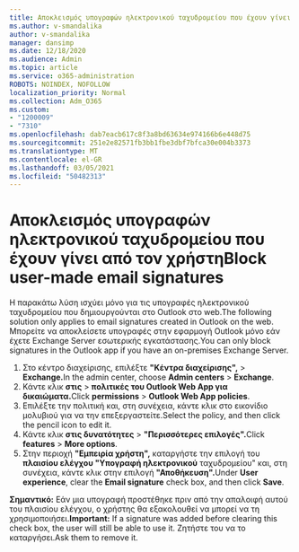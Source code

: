 ```yaml
---
title: Αποκλεισμός υπογραφών ηλεκτρονικού ταχυδρομείου που έχουν γίνει από τον χρήστη
ms.author: v-smandalika
author: v-smandalika
manager: dansimp
ms.date: 12/18/2020
ms.audience: Admin
ms.topic: article
ms.service: o365-administration
ROBOTS: NOINDEX, NOFOLLOW
localization_priority: Normal
ms.collection: Adm_O365
ms.custom:
- "1200009"
- "7310"
ms.openlocfilehash: dab7eacb617c8f3a8bd63634e974166b6e448d75
ms.sourcegitcommit: 251e2e82571fb3bb1fbe3dbf7bfca30e004b3373
ms.translationtype: MT
ms.contentlocale: el-GR
ms.lasthandoff: 03/05/2021
ms.locfileid: "50482313"
---
```

# <a name="block-user-made-email-signatures"></a><span data-ttu-id="f5f37-102">Αποκλεισμός υπογραφών ηλεκτρονικού ταχυδρομείου που έχουν γίνει από τον χρήστη</span><span class="sxs-lookup"><span data-stu-id="f5f37-102">Block user-made email signatures</span></span>

<span data-ttu-id="f5f37-103">Η παρακάτω λύση ισχύει μόνο για τις υπογραφές ηλεκτρονικού ταχυδρομείου που δημιουργούνται στο Outlook στο web.</span><span class="sxs-lookup"><span data-stu-id="f5f37-103">The following solution only applies to email signatures created in Outlook on the web.</span></span> <span data-ttu-id="f5f37-104">Μπορείτε να αποκλείσετε υπογραφές στην εφαρμογή Outlook μόνο εάν έχετε Exchange Server εσωτερικής εγκατάστασης.</span><span class="sxs-lookup"><span data-stu-id="f5f37-104">You can only block signatures in the Outlook app if you have an on-premises Exchange Server.</span></span>

1. <span data-ttu-id="f5f37-105">Στο κέντρο διαχείρισης, επιλέξτε **"Κέντρα διαχείρισης",**  >  **Exchange.**</span><span class="sxs-lookup"><span data-stu-id="f5f37-105">In the admin center, choose **Admin centers** > **Exchange**.</span></span>
2. <span data-ttu-id="f5f37-106">Κάντε κλικ **στις**  >  **πολιτικές του Outlook Web App για δικαιώματα.**</span><span class="sxs-lookup"><span data-stu-id="f5f37-106">Click **permissions** > **Outlook Web App policies**.</span></span>
3. <span data-ttu-id="f5f37-107">Επιλέξτε την πολιτική και, στη συνέχεια, κάντε κλικ στο εικονίδιο μολυβιού για να την επεξεργαστείτε.</span><span class="sxs-lookup"><span data-stu-id="f5f37-107">Select the policy, and then click the pencil icon to edit it.</span></span>
4. <span data-ttu-id="f5f37-108">Κάντε κλικ **στις δυνατότητες**  >  **"Περισσότερες επιλογές".**</span><span class="sxs-lookup"><span data-stu-id="f5f37-108">Click **features** > **More options**.</span></span>
5. <span data-ttu-id="f5f37-109">Στην περιοχή **"Εμπειρία χρήστη",** καταργήστε την επιλογή του **πλαισίου ελέγχου "Υπογραφή ηλεκτρονικού** ταχυδρομείου" και, στη συνέχεια, κάντε κλικ στην επιλογή **"Αποθήκευση".**</span><span class="sxs-lookup"><span data-stu-id="f5f37-109">Under **User experience**, clear the **Email signature** check box, and then click **Save**.</span></span>

<span data-ttu-id="f5f37-110">**Σημαντικό:** Εάν μια υπογραφή προστέθηκε πριν από την απαλοιφή αυτού του πλαισίου ελέγχου, ο χρήστης θα εξακολουθεί να μπορεί να τη χρησιμοποιήσει.</span><span class="sxs-lookup"><span data-stu-id="f5f37-110">**Important:** If a signature was added before clearing this check box, the user will still be able to use it.</span></span> <span data-ttu-id="f5f37-111">Ζητήστε του να το καταργήσει.</span><span class="sxs-lookup"><span data-stu-id="f5f37-111">Ask them to remove it.</span></span>
